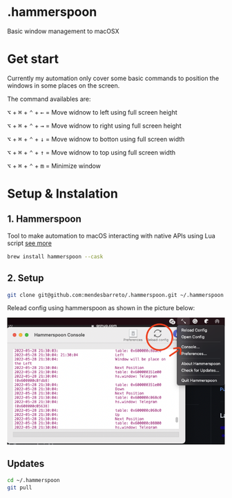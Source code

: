 # .hammerspoon

Basic window management to macOSX


# Get start

Currently my automation only cover some basic commands to position the windows in some places on the screen. 

The command availables are:

<kbd>⌥</kbd> + <kbd>⌘</kbd> + <kbd>⌃</kbd> + <kbd>←</kbd> = Move widnow to left using full screen height

<kbd>⌥</kbd> + <kbd>⌘</kbd> + <kbd>⌃</kbd> + <kbd>→</kbd> = Move widnow to right using full screen height

<kbd>⌥</kbd> + <kbd>⌘</kbd> + <kbd>⌃</kbd> + <kbd>↓</kbd> = Move widnow to botton using full screen width

<kbd>⌥</kbd> + <kbd>⌘</kbd> + <kbd>⌃</kbd> + <kbd>↑</kbd> = Move widnow to top using full screen width

<kbd>⌥</kbd> + <kbd>⌘</kbd> + <kbd>⌃</kbd> + <kbd>m</kbd> = Minimize window

# Setup & Instalation

## 1. Hammerspoon

Tool to make automation to macOS interacting with native APIs using Lua script [see more](http://www.hammerspoon.org)

```sh
brew install hammerspoon --cask
```

## 2. Setup

```sh
git clone git@github.com:mendesbarreto/.hammerspoon.git ~/.hammerspoon
```

Relead config using hammerspoon as shown in the picture below:

![](docs/assets/hammerspoon-reload-ex.png)

## Updates

```sh
cd ~/.hammerspoon
git pull
```


